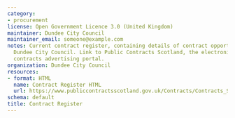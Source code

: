 ```yaml
---
category:
- procurement
license: Open Government Licence 3.0 (United Kingdom)
maintainer: Dundee City Council
maintainer_email: someone@example.com
notes: Current contract register, containing details of contract opportunities with
  Dundee City Council. Link to Public Contracts Scotland, the electronic national
  contracts advertising portal.
organization: Dundee City Council
resources:
- format: HTML
  name: Contract Register HTML
  url: https://www.publiccontractsscotland.gov.uk/Contracts/Contracts_Search.aspx?AuthID=AA00220
schema: default
title: Contract Register
---
```

